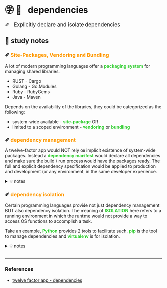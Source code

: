 # ㊫ 📖 &nbsp; dependencies

<span style='font-size: 1.2em;'>✐ &nbsp; Explicitly declare and isolate dependencies</span>

## 🍎 study notes

### ✐&nbsp;<span style='color: #FF9900'>Site-Packages, Vendoring and Bundling</span>

A lot of modern programming languages offer a __<span style='color: #32CD32'>packaging system</span>__ for managing shared libraries.
- RUST - Cargo
- Golang - Go.Modules
- Ruby - RubyGems
- Java - Maven

Depends on the availability of the libraries, they could be categorized as the following:
- system-wide available - __<span style='color: #32CD32'>site-package</span>__ OR
- limited to a scoped environment - __<span style='color: #32CD32'>vendoring</span>__ or __<span style='color: #32CD32'>bundling</span>__

### ✐&nbsp;<span style='color: #FF9900'>dependency management</span>

A twelve-factor app would NOT rely on implicit existence of system-wide packages. Instead a __<span style='color: #32CD32'>dependency manifest</span>__ would declare all dependencies and make sure the build / run process would have the packages ready. The full and explicit dependency specification would be applied to production and development (or any environment) in the same developer experience.

<!-- notes block -->
<details>
    <summary>💡 notes</summary>
    <div style='margin-left: 40px; margin-right: 40px; padding-left: 12px; padding: 12px; margin-top: 0.5em; margin-bottom: 0.5em; background: #444;'>
    Explicit dependency management can make sure the codebase could be built on any OS platform with minimal to no modifications on build configurations. This maximizes the portability and deploy agility.
    </div>
</details>

### ✐&nbsp;<span style='color: #FF9900'>dependency isolation</span>

Certain programming languages provide not just dependency management BUT also dependency isolation. The meaning of __<span style='color: #32CD32'>ISOLATION</span>__ here refers to a running environment in which the runtime would not provide a way to access OS functions to accomplish a task.

Take an example, __<span style='color: #32CD32'>Python</span>__ provides 2 tools to facilitate such. __<span style='color: #32CD32'>pip</span>__ is the tool to manage dependencies and __<span style='color: #32CD32'>virtualenv</span>__ is for isolation.

<!-- notes block -->
<details>
    <summary>💡 notes</summary>
    <div style='margin-left: 40px; margin-right: 40px; padding-left: 12px; padding: 12px; margin-top: 0.5em; margin-bottom: 0.5em; background: #444;'>
    Strictly, dependency management + isolation is a pair to fit the twelve-factor app paradigm; however not every modern programming language does support both; typically dependency management is supported whilst isolation might not be avaiable. Hence an alternative is to battle test your built binary within a Docker container (or k3s / k8s pod) to verify it works as it is.<br/><br/>
    Take an example, if the development workstation is a MAC or Windows PC, we can always choose a Docker image (which is a Linux distribution in general) to run integration tests. If your codebase DOES rely on OS functions; then on the container, such functions might not be available OR they act in a slightly different manner (e.g. the output is different and cause your binary to interprete incorrectly); and ultimately would fail the tests.
    </div>
</details>
<br/>

---

### References
- [twelve factor app - dependencies](https://12factor.net/dependencies)